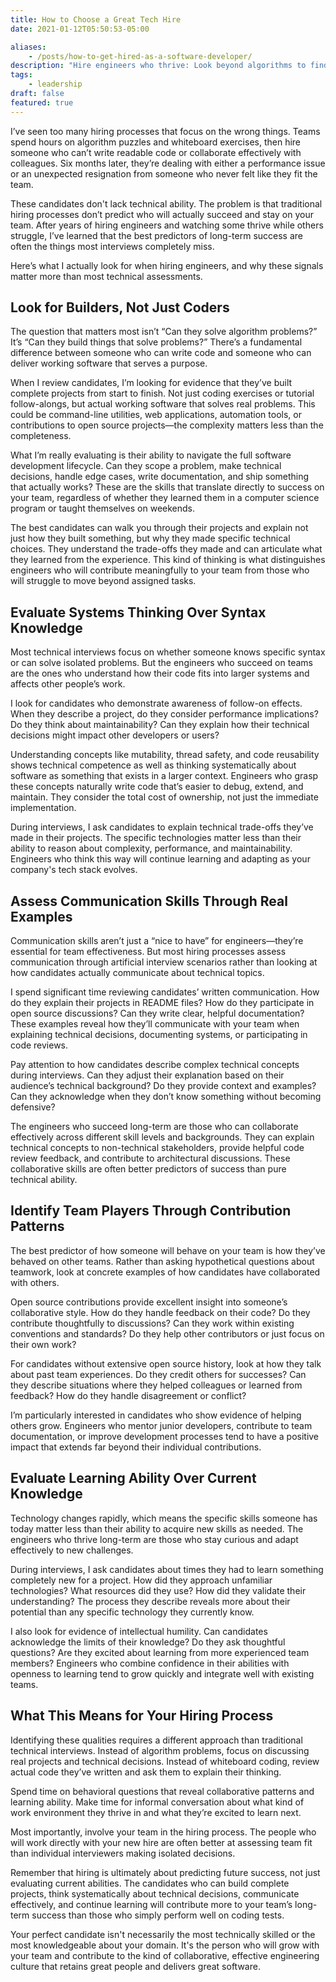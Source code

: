 ```yaml
---
title: How to Choose a Great Tech Hire
date: 2021-01-12T05:50:53-05:00

aliases:
    - /posts/how-to-get-hired-as-a-software-developer/
description: "Hire engineers who thrive: Look beyond algorithms to find builders. Engineering leaders' guide to identifying talent that stays and delivers real value."
tags:
    - leadership
draft: false
featured: true
---
```


I’ve seen too many hiring processes that focus on the wrong things. Teams spend hours on algorithm puzzles and whiteboard exercises, then hire someone who can’t write readable code or collaborate effectively with colleagues. Six months later, they’re dealing with either a performance issue or an unexpected resignation from someone who never felt like they fit the team.

These candidates don't lack technical ability. The problem is that traditional hiring processes don’t predict who will actually succeed and stay on your team. After years of hiring engineers and watching some thrive while others struggle, I’ve learned that the best predictors of long-term success are often the things most interviews completely miss.

Here’s what I actually look for when hiring engineers, and why these signals matter more than most technical assessments.

## Look for Builders, Not Just Coders

The question that matters most isn’t “Can they solve algorithm problems?” It’s “Can they build things that solve problems?” There’s a fundamental difference between someone who can write code and someone who can deliver working software that serves a purpose.

When I review candidates, I’m looking for evidence that they’ve built complete projects from start to finish. Not just coding exercises or tutorial follow-alongs, but actual working software that solves real problems. This could be command-line utilities, web applications, automation tools, or contributions to open source projects—the complexity matters less than the completeness.

What I’m really evaluating is their ability to navigate the full software development lifecycle. Can they scope a problem, make technical decisions, handle edge cases, write documentation, and ship something that actually works? These are the skills that translate directly to success on your team, regardless of whether they learned them in a computer science program or taught themselves on weekends.

The best candidates can walk you through their projects and explain not just how they built something, but why they made specific technical choices. They understand the trade-offs they made and can articulate what they learned from the experience. This kind of thinking is what distinguishes engineers who will contribute meaningfully to your team from those who will struggle to move beyond assigned tasks.

## Evaluate Systems Thinking Over Syntax Knowledge

Most technical interviews focus on whether someone knows specific syntax or can solve isolated problems. But the engineers who succeed on teams are the ones who understand how their code fits into larger systems and affects other people’s work.

I look for candidates who demonstrate awareness of follow-on effects. When they describe a project, do they consider performance implications? Do they think about maintainability? Can they explain how their technical decisions might impact other developers or users?

Understanding concepts like mutability, thread safety, and code reusability shows technical competence as well as thinking systematically about software as something that exists in a larger context. Engineers who grasp these concepts naturally write code that’s easier to debug, extend, and maintain. They consider the total cost of ownership, not just the immediate implementation.

During interviews, I ask candidates to explain technical trade-offs they’ve made in their projects. The specific technologies matter less than their ability to reason about complexity, performance, and maintainability. Engineers who think this way will continue learning and adapting as your company's tech stack evolves.

## Assess Communication Skills Through Real Examples

Communication skills aren’t just a “nice to have” for engineers—they’re essential for team effectiveness. But most hiring processes assess communication through artificial interview scenarios rather than looking at how candidates actually communicate about technical topics.

I spend significant time reviewing candidates’ written communication. How do they explain their projects in README files? How do they participate in open source discussions? Can they write clear, helpful documentation? These examples reveal how they’ll communicate with your team when explaining technical decisions, documenting systems, or participating in code reviews.

Pay attention to how candidates describe complex technical concepts during interviews. Can they adjust their explanation based on their audience’s technical background? Do they provide context and examples? Can they acknowledge when they don’t know something without becoming defensive?

The engineers who succeed long-term are those who can collaborate effectively across different skill levels and backgrounds. They can explain technical concepts to non-technical stakeholders, provide helpful code review feedback, and contribute to architectural discussions. These collaborative skills are often better predictors of success than pure technical ability.

## Identify Team Players Through Contribution Patterns

The best predictor of how someone will behave on your team is how they’ve behaved on other teams. Rather than asking hypothetical questions about teamwork, look at concrete examples of how candidates have collaborated with others.

Open source contributions provide excellent insight into someone’s collaborative style. How do they handle feedback on their code? Do they contribute thoughtfully to discussions? Can they work within existing conventions and standards? Do they help other contributors or just focus on their own work?

For candidates without extensive open source history, look at how they talk about past team experiences. Do they credit others for successes? Can they describe situations where they helped colleagues or learned from feedback? How do they handle disagreement or conflict?

I’m particularly interested in candidates who show evidence of helping others grow. Engineers who mentor junior developers, contribute to team documentation, or improve development processes tend to have a positive impact that extends far beyond their individual contributions.

## Evaluate Learning Ability Over Current Knowledge

Technology changes rapidly, which means the specific skills someone has today matter less than their ability to acquire new skills as needed. The engineers who thrive long-term are those who stay curious and adapt effectively to new challenges.

During interviews, I ask candidates about times they had to learn something completely new for a project. How did they approach unfamiliar technologies? What resources did they use? How did they validate their understanding? The process they describe reveals more about their potential than any specific technology they currently know.

I also look for evidence of intellectual humility. Can candidates acknowledge the limits of their knowledge? Do they ask thoughtful questions? Are they excited about learning from more experienced team members? Engineers who combine confidence in their abilities with openness to learning tend to grow quickly and integrate well with existing teams.

## What This Means for Your Hiring Process

Identifying these qualities requires a different approach than traditional technical interviews. Instead of algorithm problems, focus on discussing real projects and technical decisions. Instead of whiteboard coding, review actual code they’ve written and ask them to explain their thinking.

Spend time on behavioral questions that reveal collaborative patterns and learning ability. Make time for informal conversation about what kind of work environment they thrive in and what they’re excited to learn next.

Most importantly, involve your team in the hiring process. The people who will work directly with your new hire are often better at assessing team fit than individual interviewers making isolated decisions.

Remember that hiring is ultimately about predicting future success, not just evaluating current abilities. The candidates who can build complete projects, think systematically about technical decisions, communicate effectively, and continue learning will contribute more to your team’s long-term success than those who simply perform well on coding tests.

Your perfect candidate isn't necessarily the most technically skilled or the most knowledgeable about your domain. It's the person who will grow with your team and contribute to the kind of collaborative, effective engineering culture that retains great people and delivers great software.
